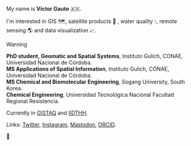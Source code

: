 My name is <b>Víctor Gauto</b> 🇦🇷.

I'm interested in GIS :world_map:, satellite products :satellite:	, water quality :droplet:, remote sensing :earth_americas: and data visualization :chart_with_upwards_trend:.

> [!WARNING]
> **PhD student, Geomatic and Spatial Systems**, Instituto Gulich, CONAE, Universidad Nacional de Córdoba.<br>
> **MS Applications of Spatial Information**, Instituto Gulich, CONAE, Universidad Nacional de Córdoba.<br>
> **MS Chemical and Biomolecular Engineering**, Sogang University, South Korea.<br>
> **Chemical Engineering**, Universidad Tecnológica Nacional Facultad Regional Resistencia.

Currently in [GISTAQ](https://www.facebook.com/GISTAQ) and [IIDTHH](https://iidthh.conicet.gov.ar/).

Links: [Twitter](https://twitter.com/vhgauto), [Instagram](https://www.instagram.com/vhgauto/), [Mastodon](https://mastodon.social/@vhgauto), [ORCID](https://orcid.org/0000-0001-9960-8558).

:compass:
